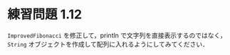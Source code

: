 # 練習問題 1.12
`ImprovedFibonacci` を修正して，println で文字列を直接表示するのではなく，
`String` オブジェクトを作成して配列に入れるようにしてみてください．
